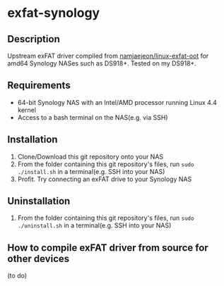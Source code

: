 # exfat-synology

## Description
Upstream exFAT driver compiled from [namjaejeon/linux-exfat-oot](https://github.com/namjaejeon/linux-exfat-oot) for amd64 Synology NASes such as DS918+. Tested on my DS918+.

## Requirements
- 64-bit Synology NAS with an Intel/AMD processor running Linux 4.4 kernel
- Access to a bash terminal on the NAS(e.g. via SSH)

## Installation
1. Clone/Download this git repository onto your NAS
2. From the folder containing this git repository's files, run `sudo ./install.sh` in a terminal(e.g. SSH into your NAS)
3. Profit. Try connecting an exFAT drive to your Synology NAS

## Uninstallation
1. From the folder containing this git repository's files, run `sudo ./uninstall.sh` in a terminal(e.g. SSH into your NAS)

## How to compile exFAT driver from source for other devices
(to do)

